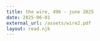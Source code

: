 ```yaml
---
title: the wire, 496 - june 2025
date: 2025-06-01
external_url: /assets/wire2.pdf
layout: read.njk
---
```

